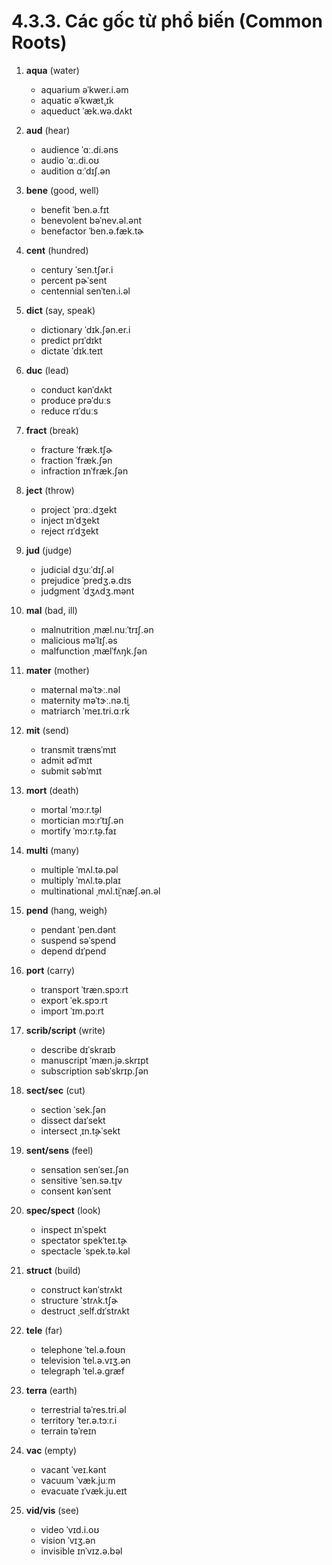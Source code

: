 # 4.3.3. Các gốc từ phổ biến (Common Roots)

1. **aqua** (water)

   - aquarium <span class="pho alt">əˈkwer.i.əm</span> <span class="speak-word-inline" data-audio-us-male="/audios/us/aquarium-us-male.mp3" data-audio-us-female="/audios/us/aquarium-us-female.mp3"></span>
   - aquatic <span class="pho alt">əˈkwæt̬.ɪk</span> <span class="speak-word-inline" data-audio-us-male="/audios/us/aquatic-us-male.mp3" data-audio-us-female="/audios/us/aquatic-us-female.mp3"></span>
   - aqueduct <span class="pho alt">ˈæk.wə.dʌkt</span> <span class="speak-word-inline" data-audio-us-male="/audios/us/aqueduct-us-male.mp3" data-audio-us-female="/audios/us/aqueduct-us-female.mp3"></span>

2. **aud** (hear)

   - audience <span class="pho alt">ˈɑː.di.əns</span> <span class="speak-word-inline" data-audio-us-male="/audios/us/audience-us-male.mp3" data-audio-us-female="/audios/us/audience-us-female.mp3"></span>
   - audio <span class="pho alt">ˈɑː.di.oʊ</span> <span class="speak-word-inline" data-audio-us-male="/audios/us/audio-us-male.mp3" data-audio-us-female="/audios/us/audio-us-female.mp3"></span>
   - audition <span class="pho alt">ɑːˈdɪʃ.ən</span> <span class="speak-word-inline" data-audio-us-male="/audios/us/audition-us-male.mp3" data-audio-us-female="/audios/us/audition-us-female.mp3"></span>

3. **bene** (good, well)

   - benefit <span class="pho alt">ˈben.ə.fɪt</span> <span class="speak-word-inline" data-audio-us-male="/audios/us/benefit-us-male.mp3" data-audio-us-female="/audios/us/benefit-us-female.mp3"></span>
   - benevolent <span class="pho alt">bəˈnev.əl.ənt</span> <span class="speak-word-inline" data-audio-us-male="/audios/us/benevolent-us-male.mp3" data-audio-us-female="/audios/us/benevolent-us-female.mp3"></span>
   - benefactor <span class="pho alt">ˈben.ə.fæk.tɚ</span> <span class="speak-word-inline" data-audio-us-male="/audios/us/benefactor-us-male.mp3" data-audio-us-female="/audios/us/benefactor-us-female.mp3"></span>

4. **cent** (hundred)

   - century <span class="pho alt">ˈsen.tʃər.i</span> <span class="speak-word-inline" data-audio-us-male="/audios/us/century-us-male.mp3" data-audio-us-female="/audios/us/century-us-female.mp3"></span>
   - percent <span class="pho alt">pɚˈsent</span> <span class="speak-word-inline" data-audio-us-male="/audios/us/percent-us-male.mp3" data-audio-us-female="/audios/us/percent-us-female.mp3"></span>
   - centennial <span class="pho alt">senˈten.i.əl</span> <span class="speak-word-inline" data-audio-us-male="/audios/us/centennial-us-male.mp3" data-audio-us-female="/audios/us/centennial-us-female.mp3"></span>

5. **dict** (say, speak)

   - dictionary <span class="pho alt">ˈdɪk.ʃən.er.i</span> <span class="speak-word-inline" data-audio-us-male="/audios/us/dictionary-us-male.mp3" data-audio-us-female="/audios/us/dictionary-us-female.mp3"></span>
   - predict <span class="pho alt">prɪˈdɪkt</span> <span class="speak-word-inline" data-audio-us-male="/audios/us/predict-us-male.mp3" data-audio-us-female="/audios/us/predict-us-female.mp3"></span>
   - dictate <span class="pho alt">ˈdɪk.teɪt</span> <span class="speak-word-inline" data-audio-us-male="/audios/us/dictate-us-male.mp3" data-audio-us-female="/audios/us/dictate-us-female.mp3"></span>

6. **duc** (lead)

   - conduct <span class="pho alt">kənˈdʌkt</span> <span class="speak-word-inline" data-audio-us-male="/audios/us/conduct-us-male.mp3" data-audio-us-female="/audios/us/conduct-us-female.mp3"></span>
   - produce <span class="pho alt">prəˈduːs</span> <span class="speak-word-inline" data-audio-us-male="/audios/us/produce-us-male.mp3" data-audio-us-female="/audios/us/produce-us-female.mp3"></span>
   - reduce <span class="pho alt">rɪˈduːs</span> <span class="speak-word-inline" data-audio-us-male="/audios/us/reduce-us-male.mp3" data-audio-us-female="/audios/us/reduce-us-female.mp3"></span>

7. **fract** (break)

   - fracture <span class="pho alt">ˈfræk.tʃɚ</span> <span class="speak-word-inline" data-audio-us-male="/audios/us/fracture-us-male.mp3" data-audio-us-female="/audios/us/fracture-us-female.mp3"></span>
   - fraction <span class="pho alt">ˈfræk.ʃən</span> <span class="speak-word-inline" data-audio-us-male="/audios/us/fraction-us-male.mp3" data-audio-us-female="/audios/us/fraction-us-female.mp3"></span>
   - infraction <span class="pho alt">ɪnˈfræk.ʃən</span> <span class="speak-word-inline" data-audio-us-male="/audios/us/infraction-us-male.mp3" data-audio-us-female="/audios/us/infraction-us-female.mp3"></span>

8. **ject** (throw)

   - project <span class="pho alt">ˈprɑː.dʒekt</span> <span class="speak-word-inline" data-audio-us-male="/audios/us/project-us-male.mp3" data-audio-us-female="/audios/us/project-us-female.mp3"></span>
   - inject <span class="pho alt">ɪnˈdʒekt</span> <span class="speak-word-inline" data-audio-us-male="/audios/us/inject-us-male.mp3" data-audio-us-female="/audios/us/inject-us-female.mp3"></span>
   - reject <span class="pho alt">rɪˈdʒekt</span> <span class="speak-word-inline" data-audio-us-male="/audios/us/reject-us-male.mp3" data-audio-us-female="/audios/us/reject-us-female.mp3"></span>

9. **jud** (judge)

   - judicial <span class="pho alt">dʒuːˈdɪʃ.əl</span> <span class="speak-word-inline" data-audio-us-male="/audios/us/judicial-us-male.mp3" data-audio-us-female="/audios/us/judicial-us-female.mp3"></span>
   - prejudice <span class="pho alt">ˈpredʒ.ə.dɪs</span> <span class="speak-word-inline" data-audio-us-male="/audios/us/prejudice-us-male.mp3" data-audio-us-female="/audios/us/prejudice-us-female.mp3"></span>
   - judgment <span class="pho alt">ˈdʒʌdʒ.mənt</span> <span class="speak-word-inline" data-audio-us-male="/audios/us/judgment-us-male.mp3" data-audio-us-female="/audios/us/judgment-us-female.mp3"></span>

10. **mal** (bad, ill)

    - malnutrition <span class="pho alt">ˌmæl.nuːˈtrɪʃ.ən</span> <span class="speak-word-inline" data-audio-us-male="/audios/us/malnutrition-us-male.mp3" data-audio-us-female="/audios/us/malnutrition-us-female.mp3"></span>
    - malicious <span class="pho alt">məˈlɪʃ.əs</span> <span class="speak-word-inline" data-audio-us-male="/audios/us/malicious-us-male.mp3" data-audio-us-female="/audios/us/malicious-us-female.mp3"></span>
    - malfunction <span class="pho alt">ˌmælˈfʌŋk.ʃən</span> <span class="speak-word-inline" data-audio-us-male="/audios/us/malfunction-us-male.mp3" data-audio-us-female="/audios/us/malfunction-us-female.mp3"></span>

11. **mater** (mother)

    - maternal <span class="pho alt">məˈtɝː.nəl</span> <span class="speak-word-inline" data-audio-us-male="/audios/us/maternal-us-male.mp3" data-audio-us-female="/audios/us/maternal-us-female.mp3"></span>
    - maternity <span class="pho alt">məˈtɝː.nə.t̬i</span> <span class="speak-word-inline" data-audio-us-male="/audios/us/maternity-us-male.mp3" data-audio-us-female="/audios/us/maternity-us-female.mp3"></span>
    - matriarch <span class="pho alt">ˈmeɪ.tri.ɑːrk</span> <span class="speak-word-inline" data-audio-us-male="/audios/us/matriarch-us-male.mp3" data-audio-us-female="/audios/us/matriarch-us-female.mp3"></span>

12. **mit** (send)

    - transmit <span class="pho alt">trænsˈmɪt</span> <span class="speak-word-inline" data-audio-us-male="/audios/us/transmit-us-male.mp3" data-audio-us-female="/audios/us/transmit-us-female.mp3"></span>
    - admit <span class="pho alt">ədˈmɪt</span> <span class="speak-word-inline" data-audio-us-male="/audios/us/admit-us-male.mp3" data-audio-us-female="/audios/us/admit-us-female.mp3"></span>
    - submit <span class="pho alt">səbˈmɪt</span> <span class="speak-word-inline" data-audio-us-male="/audios/us/submit-us-male.mp3" data-audio-us-female="/audios/us/submit-us-female.mp3"></span>

13. **mort** (death)

    - mortal <span class="pho alt">ˈmɔːr.t̬əl</span> <span class="speak-word-inline" data-audio-us-male="/audios/us/mortal-us-male.mp3" data-audio-us-female="/audios/us/mortal-us-female.mp3"></span>
    - mortician <span class="pho alt">mɔːrˈtɪʃ.ən</span> <span class="speak-word-inline" data-audio-us-male="/audios/us/mortician-us-male.mp3" data-audio-us-female="/audios/us/mortician-us-female.mp3"></span>
    - mortify <span class="pho alt">ˈmɔːr.t̬ə.faɪ</span> <span class="speak-word-inline" data-audio-us-male="/audios/us/mortify-us-male.mp3" data-audio-us-female="/audios/us/mortify-us-female.mp3"></span>

14. **multi** (many)

    - multiple <span class="pho alt">ˈmʌl.tə.pəl</span> <span class="speak-word-inline" data-audio-us-male="/audios/us/multiple-us-male.mp3" data-audio-us-female="/audios/us/multiple-us-female.mp3"></span>
    - multiply <span class="pho alt">ˈmʌl.tə.plaɪ</span> <span class="speak-word-inline" data-audio-us-male="/audios/us/multiply-us-male.mp3" data-audio-us-female="/audios/us/multiply-us-female.mp3"></span>
    - multinational <span class="pho alt">ˌmʌl.t̬iˈnæʃ.ən.əl</span> <span class="speak-word-inline" data-audio-us-male="/audios/us/multinational-us-male.mp3" data-audio-us-female="/audios/us/multinational-us-female.mp3"></span>

15. **pend** (hang, weigh)

    - pendant <span class="pho alt">ˈpen.dənt</span> <span class="speak-word-inline" data-audio-us-male="/audios/us/pendant-us-male.mp3" data-audio-us-female="/audios/us/pendant-us-female.mp3"></span>
    - suspend <span class="pho alt">səˈspend</span> <span class="speak-word-inline" data-audio-us-male="/audios/us/suspend-us-male.mp3" data-audio-us-female="/audios/us/suspend-us-female.mp3"></span>
    - depend <span class="pho alt">dɪˈpend</span> <span class="speak-word-inline" data-audio-us-male="/audios/us/depend-us-male.mp3" data-audio-us-female="/audios/us/depend-us-female.mp3"></span>

16. **port** (carry)

    - transport <span class="pho alt">ˈtræn.spɔːrt</span> <span class="speak-word-inline" data-audio-us-male="/audios/us/transport-us-male.mp3" data-audio-us-female="/audios/us/transport-us-female.mp3"></span>
    - export <span class="pho alt">ˈek.spɔːrt</span> <span class="speak-word-inline" data-audio-us-male="/audios/us/export-us-male.mp3" data-audio-us-female="/audios/us/export-us-female.mp3"></span>
    - import <span class="pho alt">ˈɪm.pɔːrt</span> <span class="speak-word-inline" data-audio-us-male="/audios/us/import-us-male.mp3" data-audio-us-female="/audios/us/import-us-female.mp3"></span>

17. **scrib/script** (write)

    - describe <span class="pho alt">dɪˈskraɪb</span> <span class="speak-word-inline" data-audio-us-male="/audios/us/describe-us-male.mp3" data-audio-us-female="/audios/us/describe-us-female.mp3"></span>
    - manuscript <span class="pho alt">ˈmæn.jə.skrɪpt</span> <span class="speak-word-inline" data-audio-us-male="/audios/us/manuscript-us-male.mp3" data-audio-us-female="/audios/us/manuscript-us-female.mp3"></span>
    - subscription <span class="pho alt">səbˈskrɪp.ʃən</span> <span class="speak-word-inline" data-audio-us-male="/audios/us/subscription-us-male.mp3" data-audio-us-female="/audios/us/subscription-us-female.mp3"></span>

18. **sect/sec** (cut)

    - section <span class="pho alt">ˈsek.ʃən</span> <span class="speak-word-inline" data-audio-us-male="/audios/us/section-us-male.mp3" data-audio-us-female="/audios/us/section-us-female.mp3"></span>
    - dissect <span class="pho alt">daɪˈsekt</span> <span class="speak-word-inline" data-audio-us-male="/audios/us/dissect-us-male.mp3" data-audio-us-female="/audios/us/dissect-us-female.mp3"></span>
    - intersect <span class="pho alt">ˌɪn.t̬ɚˈsekt</span> <span class="speak-word-inline" data-audio-us-male="/audios/us/intersect-us-male.mp3" data-audio-us-female="/audios/us/intersect-us-female.mp3"></span>

19. **sent/sens** (feel)

    - sensation <span class="pho alt">senˈseɪ.ʃən</span> <span class="speak-word-inline" data-audio-us-male="/audios/us/sensation-us-male.mp3" data-audio-us-female="/audios/us/sensation-us-female.mp3"></span>
    - sensitive <span class="pho alt">ˈsen.sə.t̬ɪv</span> <span class="speak-word-inline" data-audio-us-male="/audios/us/sensitive-us-male.mp3" data-audio-us-female="/audios/us/sensitive-us-female.mp3"></span>
    - consent <span class="pho alt">kənˈsent</span> <span class="speak-word-inline" data-audio-us-male="/audios/us/consent-us-male.mp3" data-audio-us-female="/audios/us/consent-us-female.mp3"></span>

20. **spec/spect** (look)

    - inspect <span class="pho alt">ɪnˈspekt</span> <span class="speak-word-inline" data-audio-us-male="/audios/us/inspect-us-male.mp3" data-audio-us-female="/audios/us/inspect-us-female.mp3"></span>
    - spectator <span class="pho alt">spekˈteɪ.t̬ɚ</span> <span class="speak-word-inline" data-audio-us-male="/audios/us/spectator-us-male.mp3" data-audio-us-female="/audios/us/spectator-us-female.mp3"></span>
    - spectacle <span class="pho alt">ˈspek.tə.kəl</span> <span class="speak-word-inline" data-audio-us-male="/audios/us/spectacle-us-male.mp3" data-audio-us-female="/audios/us/spectacle-us-female.mp3"></span>

21. **struct** (build)

    - construct <span class="pho alt">kənˈstrʌkt</span> <span class="speak-word-inline" data-audio-us-male="/audios/us/construct-us-male.mp3" data-audio-us-female="/audios/us/construct-us-female.mp3"></span>
    - structure <span class="pho alt">ˈstrʌk.tʃɚ</span> <span class="speak-word-inline" data-audio-us-male="/audios/us/structure-us-male.mp3" data-audio-us-female="/audios/us/structure-us-female.mp3"></span>
    - destruct <span class="pho alt">ˌself.dɪˈstrʌkt</span> <span class="speak-word-inline" data-audio-us-male="/audios/us/destruct-us-male.mp3" data-audio-us-female="/audios/us/destruct-us-female.mp3"></span>

22. **tele** (far)

    - telephone <span class="pho alt">ˈtel.ə.foʊn</span> <span class="speak-word-inline" data-audio-us-male="/audios/us/telephone-us-male.mp3" data-audio-us-female="/audios/us/telephone-us-female.mp3"></span>
    - television <span class="pho alt">ˈtel.ə.vɪʒ.ən</span> <span class="speak-word-inline" data-audio-us-male="/audios/us/television-us-male.mp3" data-audio-us-female="/audios/us/television-us-female.mp3"></span>
    - telegraph <span class="pho alt">ˈtel.ə.ɡræf</span> <span class="speak-word-inline" data-audio-us-male="/audios/us/telegraph-us-male.mp3" data-audio-us-female="/audios/us/telegraph-us-female.mp3"></span>

23. **terra** (earth)

    - terrestrial <span class="pho alt">təˈres.tri.əl</span> <span class="speak-word-inline" data-audio-us-male="/audios/us/terrestrial-us-male.mp3" data-audio-us-female="/audios/us/terrestrial-us-female.mp3"></span>
    - territory <span class="pho alt">ˈter.ə.tɔːr.i</span> <span class="speak-word-inline" data-audio-us-male="/audios/us/territory-us-male.mp3" data-audio-us-female="/audios/us/territory-us-female.mp3"></span>
    - terrain <span class="pho alt">təˈreɪn</span> <span class="speak-word-inline" data-audio-us-male="/audios/us/terrain-us-male.mp3" data-audio-us-female="/audios/us/terrain-us-female.mp3"></span>

24. **vac** (empty)

    - vacant <span class="pho alt">ˈveɪ.kənt</span> <span class="speak-word-inline" data-audio-us-male="/audios/us/vacant-us-male.mp3" data-audio-us-female="/audios/us/vacant-us-female.mp3"></span>
    - vacuum <span class="pho alt">ˈvæk.juːm</span> <span class="speak-word-inline" data-audio-us-male="/audios/us/vacuum-us-male.mp3" data-audio-us-female="/audios/us/vacuum-us-female.mp3"></span>
    - evacuate <span class="pho alt">ɪˈvæk.ju.eɪt</span> <span class="speak-word-inline" data-audio-us-male="/audios/us/evacuate-us-male.mp3" data-audio-us-female="/audios/us/evacuate-us-female.mp3"></span>

25. **vid/vis** (see)
    - video <span class="pho alt">ˈvɪd.i.oʊ</span> <span class="speak-word-inline" data-audio-us-male="/audios/us/video-us-male.mp3" data-audio-us-female="/audios/us/video-us-female.mp3"></span>
    - vision <span class="pho alt">ˈvɪʒ.ən</span> <span class="speak-word-inline" data-audio-us-male="/audios/us/vision-us-male.mp3" data-audio-us-female="/audios/us/vision-us-female.mp3"></span>
    - invisible <span class="pho alt">ɪnˈvɪz.ə.bəl</span> <span class="speak-word-inline" data-audio-us-male="/audios/us/invisible-us-male.mp3" data-audio-us-female="/audios/us/invisible-us-female.mp3"></span>
